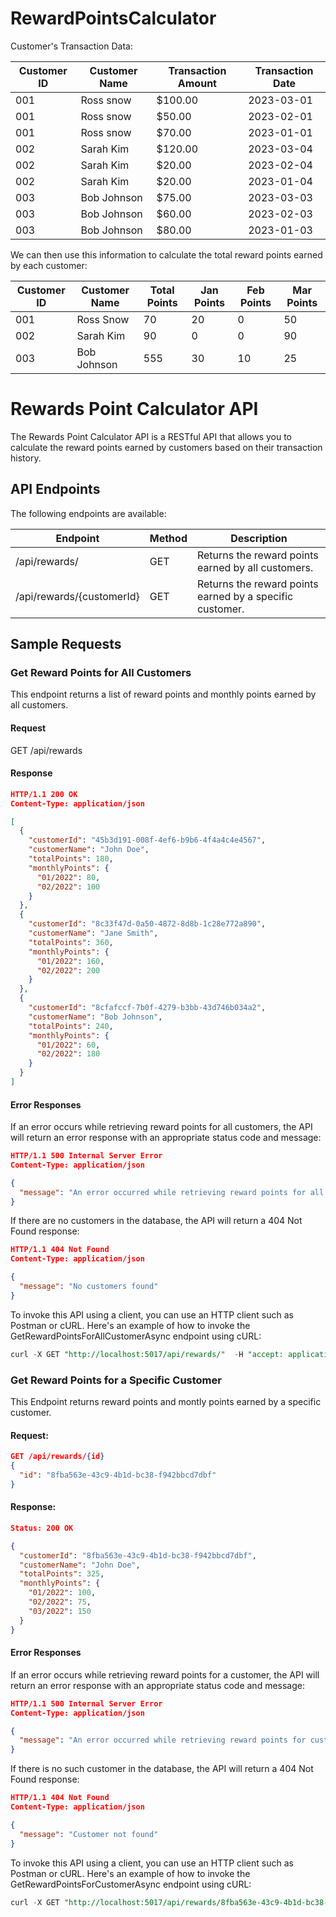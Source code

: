 # RewardPointsCalculator

Customer's Transaction Data:

| Customer ID | Customer Name | Transaction Amount | Transaction Date |
| ----------- | ------------- | ------------------ | ---------------- |
| 001         | Ross snow     | $100.00            | 2023-03-01       |
| 001         | Ross snow     | $50.00             | 2023-02-01       |
| 001         | Ross snow     | $70.00             | 2023-01-01       |
| 002         | Sarah Kim     | $120.00            | 2023-03-04       |
| 002         | Sarah Kim     | $20.00             | 2023-02-04       |
| 002         | Sarah Kim     | $20.00             | 2023-01-04       |
| 003         | Bob Johnson   | $75.00             | 2023-03-03       |
| 003         | Bob Johnson   | $60.00             | 2023-02-03       |
| 003         | Bob Johnson   | $80.00             | 2023-01-03       |


We can then use this information to calculate the total reward points earned by each customer:

| Customer ID | Customer Name | Total Points | Jan Points | Feb Points | Mar Points |
| -----------| ------------- | ----------- | ----------| ----------| ---------- |
| 001         | Ross Snow    | 70         | 20        | 0         | 50         |
| 002         | Sarah Kim      | 90         | 0         | 0        | 90         |
| 003         | Bob Johnson   | 555         | 30         | 10         | 25        |

# Rewards Point Calculator API
The Rewards Point Calculator API is a RESTful API that allows you to calculate the reward points earned by customers based on their transaction history.

##  API Endpoints
The following endpoints are available:

| Endpoint                               | Method | Description                                                      |
| -------------------------------------- | ------ | ---------------------------------------------------------------- |
| /api/rewards/                             | GET    |Returns the reward points earned by all customers.   |
| /api/rewards/{customerId}  | GET    | Returns the reward points earned by a specific customer.         |

## Sample Requests

### Get Reward Points for All Customers
This endpoint returns a list of reward points and monthly points earned by all customers.

#### Request
GET /api/rewards

#### Response

```json
HTTP/1.1 200 OK
Content-Type: application/json

[
  {
    "customerId": "45b3d191-008f-4ef6-b9b6-4f4a4c4e4567",
    "customerName": "John Doe",
    "totalPoints": 180,
    "monthlyPoints": {
      "01/2022": 80,
      "02/2022": 100
    }
  },
  {
    "customerId": "8c33f47d-0a50-4872-8d8b-1c28e772a890",
    "customerName": "Jane Smith",
    "totalPoints": 360,
    "monthlyPoints": {
      "01/2022": 160,
      "02/2022": 200
    }
  },
  {
    "customerId": "8cfafccf-7b0f-4279-b3bb-43d746b034a2",
    "customerName": "Bob Johnson",
    "totalPoints": 240,
    "monthlyPoints": {
      "01/2022": 60,
      "02/2022": 180
    }
  }
]
```
#### Error Responses
If an error occurs while retrieving reward points for all customers, the API will return an error response with an appropriate status code and message:

```json
HTTP/1.1 500 Internal Server Error
Content-Type: application/json

{
  "message": "An error occurred while retrieving reward points for all customers"
}
```
If there are no customers in the database, the API will return a 404 Not Found response:

```json
HTTP/1.1 404 Not Found
Content-Type: application/json

{
  "message": "No customers found"
}
```
To invoke this API using a client, you can use an HTTP client such as Postman or cURL. Here's an example of how to invoke the GetRewardPointsForAllCustomerAsync endpoint using cURL:

```sql
curl -X GET "http://localhost:5017/api/rewards/"  -H "accept: application/json"
```

### Get Reward Points for a Specific Customer
This Endpoint returns reward points and montly points earned by a specific customer.

#### Request:

```json
GET /api/rewards/{id}
{
  "id": "8fba563e-43c9-4b1d-bc38-f942bbcd7dbf"
}
```
#### Response:
```json
Status: 200 OK

{
  "customerId": "8fba563e-43c9-4b1d-bc38-f942bbcd7dbf",
  "customerName": "John Doe",
  "totalPoints": 325,
  "monthlyPoints": {
    "01/2022": 100,
    "02/2022": 75,
    "03/2022": 150
  }
}
```

#### Error Responses
If an error occurs while retrieving reward points for a customer, the API will return an error response with an appropriate status code and message:

```json
HTTP/1.1 500 Internal Server Error
Content-Type: application/json

{
  "message": "An error occurred while retrieving reward points for customer 8fba563e-43c9-4b1d-bc38-f942bbcd7dbf"
}
```
If there is no such customer in the database, the API will return a 404 Not Found response:

```json
HTTP/1.1 404 Not Found
Content-Type: application/json

{
  "message": "Customer not found"
}
```
To invoke this API using a client, you can use an HTTP client such as Postman or cURL. Here's an example of how to invoke the GetRewardPointsForCustomerAsync endpoint using cURL:

```sql
curl -X GET "http://localhost:5017/api/rewards/8fba563e-43c9-4b1d-bc38-f942bbcd7dbf" -H "accept: application/json"
```








